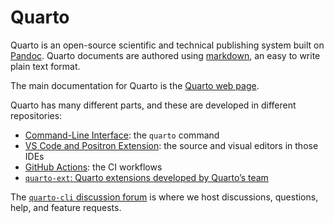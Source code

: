 # Quarto

Quarto is an open-source scientific and technical publishing system built on [Pandoc](https://pandoc.org).
Quarto documents are authored using [markdown](https://en.wikipedia.org/wiki/Markdown), an easy to write plain text format.

The main documentation for Quarto is the [Quarto web page](https://quarto.org).

Quarto has many different parts, and these are developed in different repositories:

* [Command-Line Interface](https://github.com/quarto-dev/quarto-cli): the `quarto` command
* [VS Code and Positron Extension](https://github.com/quarto-dev/quarto/tree/main/apps/vscode): the source and visual editors in those IDEs
* [GitHub Actions](https://github.com/quarto-dev/quarto-actions): the CI workflows
* [`quarto-ext`: Quarto extensions developed by Quarto’s team](https://github.com/quarto-ext/)

The [`quarto-cli` discussion forum](https://github.com/quarto-dev/quarto-cli/discussions/) is where we host discussions, questions, help, and feature requests.
